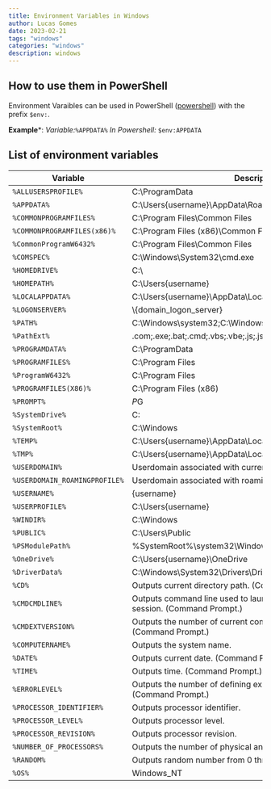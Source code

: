 ```yaml
---
title: Environment Variables in Windows
author: Lucas Gomes
date: 2023-02-21
tags: "windows"
categories: "windows"
description: windows
---
```



## How to use them in PowerShell

Environment Varaibles can be used in PowerShell ([powershell](windows/powershell.md)) with the prefix `$env:`.

**Example***:
*Variable:*`%APPDATA%`
*In Powershell:* `$env:APPDATA`

## List of environment variables

Variable | Description
---|---
`%ALLUSERSPROFILE%`|C:\ProgramData
`%APPDATA%`|C:\Users\{username}\AppData\Roaming
`%COMMONPROGRAMFILES%`|C:\Program Files\Common Files
`%COMMONPROGRAMFILES(x86)%`|C:\Program Files (x86)\Common Files
`%CommonProgramW6432%`|C:\Program Files\Common Files
`%COMSPEC%`|C:\Windows\System32\cmd.exe
`%HOMEDRIVE%`|C:\
`%HOMEPATH%`|C:\Users\{username}
`%LOCALAPPDATA%`|C:\Users\{username}\AppData\Local
`%LOGONSERVER%`|\\{domain_logon_server}
`%PATH%`|C:\Windows\system32;C:\Windows;C:\Windows\System32\Wbem
`%PathExt%`|.com;.exe;.bat;.cmd;.vbs;.vbe;.js;.jse;.wsf;.wsh;.msc
`%PROGRAMDATA%`|C:\ProgramData
`%PROGRAMFILES%`|C:\Program Files
`%ProgramW6432%`|C:\Program Files
`%PROGRAMFILES(X86)%`|C:\Program Files (x86)
`%PROMPT%`|$P$G
`%SystemDrive%`|C:
`%SystemRoot%`|C:\Windows
`%TEMP%`|C:\Users\{username}\AppData\Local\Temp
`%TMP%`|C:\Users\{username}\AppData\Local\Temp
`%USERDOMAIN%`|Userdomain associated with current user.
`%USERDOMAIN_ROAMINGPROFILE%`|Userdomain associated with roaming profile.
`%USERNAME%`|{username}
`%USERPROFILE%`|C:\Users\{username}
`%WINDIR%`|C:\Windows
`%PUBLIC%`|C:\Users\Public
`%PSModulePath%`|%SystemRoot%\system32\WindowsPowerShell\v1.0\Modules\
`%OneDrive%`|C:\Users\{username}\OneDrive
`%DriverData%`|C:\Windows\System32\Drivers\DriverData
`%CD%`|Outputs current directory path. (Command Prompt.)
`%CMDCMDLINE%`|Outputs command line used to launch current Command Prompt session. (Command Prompt.)
`%CMDEXTVERSION%`|Outputs the number of current command processor extensions. (Command Prompt.)
`%COMPUTERNAME%`|Outputs the system name.
`%DATE%`|Outputs current date. (Command Prompt.)
`%TIME%`|Outputs time. (Command Prompt.)
`%ERRORLEVEL%`|Outputs the number of defining exit status of previous command. (Command Prompt.)
`%PROCESSOR_IDENTIFIER%`|Outputs processor identifier.
`%PROCESSOR_LEVEL%`|Outputs processor level.
`%PROCESSOR_REVISION%`|Outputs processor revision.
`%NUMBER_OF_PROCESSORS%`|Outputs the number of physical and virtual cores.
`%RANDOM%`|Outputs random number from 0 through 32767.
`%OS%`|Windows_NT
